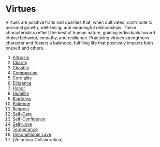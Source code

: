 # Virtues

Virtues are positive traits and qualities that, when cultivated, contribute to personal growth, well-being, and meaningful relationships. These characteristics reflect the best of human nature, guiding individuals toward ethical behavior, empathy, and resilience. Practicing virtues strengthens character and fosters a balanced, fulfilling life that positively impacts both oneself and others.

1. [Altruism](Altruism.md)
2. [Charity](Charity.md)
3. [Chastity](Chastity.md)
4. [Compassion](Compassion.md)
5. [Cordiality](Cordiality.md)
6. [Diligence](Diligence.md)
7. [Honor](Honor.md)
8. [Humility](Humility.md)
9. [Kindness](Kindness.md)
10. [Patience](Patience.md)
11. [Respect](Respect.md)
12. [Self-Care](Self-Care.md)
13. [Self-Confidence](Self-Confidence.md)
14. [Self-Love](Self-Love.md)
15. [Temperance](Temperance.md)
16. [Unconditional Love](Unconditional-Love.md)
17. [Voluntary Collaboration]
